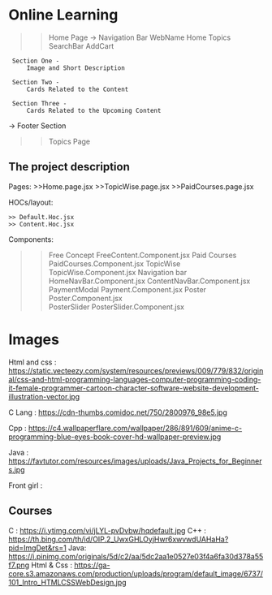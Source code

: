 # Online Learning
  
  >> Home Page
  -> Navigation Bar
     WebName         Home         Topics         SearchBar         AddCart

     Section One -
         Image and Short Description

     Section Two -
         Cards Related to the Content

     Section Three - 
         Cards Related to the Upcoming Content

  -> Footer Section                

  >> Topics Page


  ## The project description

  Pages:
     >>Home.page.jsx 
     >>TopicWise.page.jsx
     >>PaidCourses.page.jsx

  HOCs/layout:

    >> Default.Hoc.jsx
    >> Content.Hoc.jsx   

  Components:

  >> Free Concept    FreeContent.Component.jsx
  >> Paid Courses    PaidCourses.Component.jsx
  >> TopicWise       TopicWise.Component.jsx
  >> Navigation bar  HomeNavBar.Component.jsx
                     ContentNavBar.Component.jsx
  >> PaymentModal    Payment.Component.jsx
  >> Poster          Poster.Component.jsx                          
  >> PosterSlider    PosterSlider.Component.jsx


# Images
  
  Html and css : https://static.vecteezy.com/system/resources/previews/009/779/832/original/css-and-html-programming-languages-computer-programming-coding-it-female-programmer-cartoon-character-software-website-development-illustration-vector.jpg

  C Lang : https://cdn-thumbs.comidoc.net/750/2800976_98e5.jpg

  Cpp : https://c4.wallpaperflare.com/wallpaper/286/891/609/anime-c-programming-blue-eyes-book-cover-hd-wallpaper-preview.jpg

  Java : https://favtutor.com/resources/images/uploads/Java_Projects_for_Beginners.jpg

  Front girl : 

  ## Courses

  C : https://i.ytimg.com/vi/jLYL-pvDvbw/hqdefault.jpg
  C++ : https://th.bing.com/th/id/OIP.2_UwxGHLOyjHwr6xwvwdUAHaHa?pid=ImgDet&rs=1
  Java: https://i.pinimg.com/originals/5d/c2/aa/5dc2aa1e0527e03f4a6fa30d378a55f7.png
  Html & Css : https://ga-core.s3.amazonaws.com/production/uploads/program/default_image/6737/101_Intro_HTMLCSSWebDesign.jpg